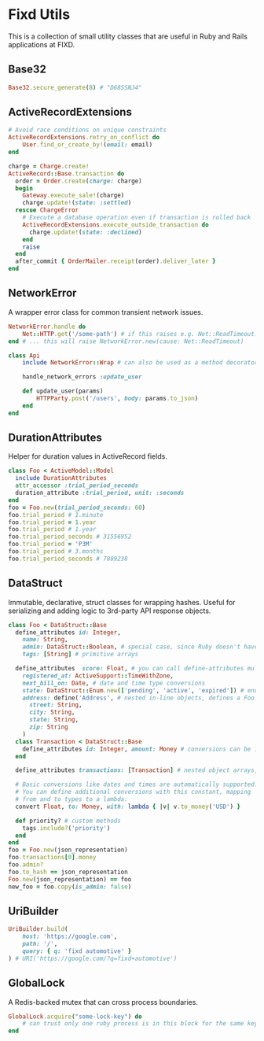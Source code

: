 # Fixd Utils

This is a collection of small utility classes that are useful in Ruby and Rails applications at FIXD. 

## Base32

```ruby
Base32.secure_generate(8) # "D68SSNJ4"
```

## ActiveRecordExtensions

```ruby
# Avoid race conditions on unique constraints
ActiveRecordExtensions.retry_on_conflict do
    User.find_or_create_by!(email: email)
end

charge = Charge.create!
ActiveRecord::Base.transaction do
  order = Order.create(charge: charge)
  begin
    Gateway.execute_sale!(charge)
    charge.update!(state: :settled)
  rescue ChargeError
    # Execute a database operation even if transaction is rolled back
    ActiveRecordExtensions.execute_outside_transaction do
      charge.update!(state: :declined)
    end
    raise
  end
  after_commit { OrderMailer.receipt(order).deliver_later }
end
```

## NetworkError

A wrapper error class for common transient network issues.

```ruby
NetworkError.handle do
    Net::HTTP.get('/some-path') # if this raises e.g. Net::ReadTimeout...
end # ... this will raise NetworkError.new(cause: Net::ReadTimeout)

class Api
    include NetworkError::Wrap # can also be used as a method decorator

    handle_network_errors :update_user

    def update_user(params)
        HTTPParty.post('/users', body: params.to_json)
    end
end
```

## DurationAttributes

Helper for duration values in ActiveRecord fields.

```ruby
class Foo < ActiveModel::Model
  include DurationAttributes
  attr_accessor :trial_period_seconds
  duration_attribute :trial_period, unit: :seconds
end
foo = Foo.new(trial_period_seconds: 60)
foo.trial_period # 1.minute
foo.trial_period = 1.year
foo.trial_period # 1.year
foo.trial_period_seconds # 31556952
foo.trial_period = 'P3M'
foo.trial_period # 3.months
foo.trial_period_seconds # 7889238
```

## DataStruct

Immutable, declarative, struct classes for wrapping hashes. Useful
for serializing and adding logic to 3rd-party API response objects.

```ruby
class Foo < DataStruct::Base
  define_attributes id: Integer,
    name: String,
    admin: DataStruct::Boolean, # special case, since Ruby doesn't have a boolean class
    tags: [String] # primitive arrays

  define_attributes  score: Float, # you can call define-attributes multiple times
    registered_at: ActiveSupport::TimeWithZone,
    next_bill_on: Date, # date and time type conversions
    state: DataStruct::Enum.new(['pending', 'active', 'expired']) # enums
    address: define('Address', # nested in-line objects, defines a Foo::Address class
      street: String,
      city: String,
      state: String,
      zip: String
    )
  class Transaction < DataStruct::Base
    define_attributes id: Integer, amount: Money # conversions can be inherited from containing classes
  end

  define_attributes transactions: [Transaction] # nested object arrays, also works in-line

  # Basic conversions like dates and times are automatically supported.
  # You can define additional conversions with this constant, mapping
  # from and to types to a lambda:
  convert Float, to: Money, with: lambda { |v| v.to_money('USD') }

  def priority? # custom methods
    tags.include?('priority')
  end
end
foo = Foo.new(json_representation)
foo.transactions[0].money
foo.admin?
foo.to_hash == json_representation
Foo.new(json_representation) == foo
new_foo = foo.copy(is_admin: false)
```

## UriBuilder

```ruby
UriBuilder.build(
    host: 'https://google.com',
    path: '/',
    query: { q: 'fixd automotive' }
) # URI('https://google.com/?q=fixd+automotive')
```

## GlobalLock

A Redis-backed mutex that can cross process boundaries.

```ruby
GlobalLock.acquire("some-lock-key") do
    # can trust only one ruby process is in this block for the same key at a time
end
```
